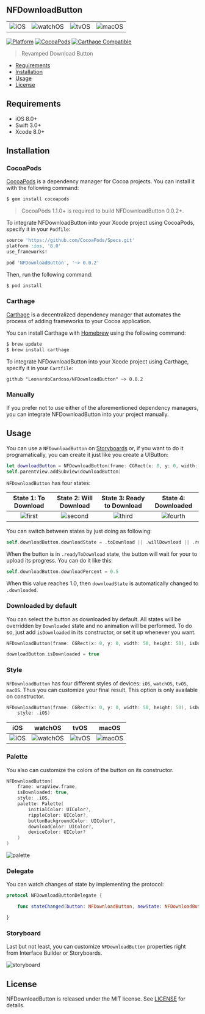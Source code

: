 ## NFDownloadButton

| || | |
|:-:|:-:|:-:|:-:|
| ![iOS](Images/iOS.gif) | ![watchOS](Images/watchOS.gif) | ![tvOS](Images/tvOS.gif)  | ![macOS](Images/macOS.gif) |

[![Platform](https://img.shields.io/badge/platform-iOS-orange.svg)](https://github.com/LeonardoCardoso/NFDownloadButton#requirements-and-details)
[![CocoaPods](https://img.shields.io/badge/pod-v0.0.2-red.svg)](https://github.com/LeonardoCardoso/NFDownloadButton#cocoapods)
[![Carthage Compatible](https://img.shields.io/badge/Carthage-compatible-4BC51D.svg)](https://github.com/LeonardoCardoso/NFDownloadButton#carthage)

> Revamped Download Button

- [Requirements](#requirements)
- [Installation](#installation)
- [Usage](#usage)
- [License](#license)

## Requirements

- iOS 8.0+
- Swift 3.0+
- Xcode 8.0+

## Installation

### CocoaPods

[CocoaPods](http://cocoapods.org) is a dependency manager for Cocoa projects. You can install it with the following command:

```bash
$ gem install cocoapods
```

> CocoaPods 1.1.0+ is required to build NFDownloadButton 0.0.2+.

To integrate NFDownloadButton into your Xcode project using CocoaPods, specify it in your `Podfile`:

```ruby
source 'https://github.com/CocoaPods/Specs.git'
platform :ios, '8.0'
use_frameworks!

pod 'NFDownloadButton', '~> 0.0.2'
```

Then, run the following command:

```bash
$ pod install
```

### Carthage

[Carthage](https://github.com/Carthage/Carthage) is a decentralized dependency manager that automates the process of adding frameworks to your Cocoa application.

You can install Carthage with [Homebrew](http://brew.sh/) using the following command:

```bash
$ brew update
$ brew install carthage
```

To integrate NFDownloadButton into your Xcode project using Carthage, specify it in your `Cartfile`:

```ogdl
github "LeonardoCardoso/NFDownloadButton" ~> 0.0.2
```

### Manually

If you prefer not to use either of the aforementioned dependency managers, you can integrate NFDownloadButton into your project manually.

## Usage

You can use a `NFDownloadButton` on [Storyboards](#storyboard) or, if you want to do it programatically, you can create it just like you create a UIButton:

```swift
let downloadButton = NFDownloadButton(frame: CGRect(x: 0, y: 0, width: 50, height: 50))
self.parentView.addSubview(downloadButton)
```

`NFDownloadButton` has four states:

| State 1: To Download | State 2: Will Download | State 3: Ready to Download | State 4: Downloaded |
|:-:|:-:|:-:|:-:|
| ![first](Images/first.gif) | ![second](Images/second.gif) | ![third](Images/third.gif)  | ![fourth](Images/fourth.gif) |

You can switch between states by just doing as following:

```swift
self.downloadButton.downloadState = .toDownload || .willDownload || .readyToDownload || .downloaded
```

When the button is in `.readyToDownload` state, the button will wait for your to upload its progress. You can do it like this:

```swift
self.downloadButton.downloadPercent = 0.5
```
When this value reaches 1.0, then `downloadState` is automatically changed to `.downloaded`.

### Downloaded by default

You can select the button as downloaded by default. All states will be overridden by `Downloaded` state and no animation will be performed. To do so, just add `isDownloaded` in its constructor, or set it up whenever you want.

```swift
NFDownloadButton(frame: CGRect(x: 0, y: 0, width: 50, height: 50), isDownloaded: true)
```
```swift
downloadButton.isDownloaded = true
``` 

### Style

`NFDownloadButton` has four different styles of devices: `iOS`, `watchOS`, `tvOS`, `macOS`. Thus you can customize your final result. This option is only available on constructor.

```swift
NFDownloadButton(frame: CGRect(x: 0, y: 0, width: 50, height: 50), isDownloaded: true,
    style: .iOS)
```
| iOS | watchOS | tvOS | macOS |
|:-:|:-:|:-:|:-:|
| ![iOS](Images/iOS.png) | ![watchOS](Images/watchOS.png) | ![tvOS](Images/tvOS.png)  | ![macOS](Images/macOS.png) |

### Palette

You also can customize the colors of the button on its constructor.

```swift
NFDownloadButton(
    frame: wrapView.frame,
    isDownloaded: true,
    style: .iOS,
    palette: Palette(
        initialColor: UIColor?,
        rippleColor: UIColor?,
        buttonBackgroundColor: UIColor?,
        downloadColor: UIColor?,
        deviceColor: UIColor?
    )
)
```

![palette](Images/palette.png)

### Delegate

You can watch changes of state by implementing the protocol:

```swift
protocol NFDownloadButtonDelegate {

    func stateChanged(button: NFDownloadButton, newState: NFDownloadButtonState)

}
```

### Storyboard

Last but not least, you can customize `NFDownloadButton` properties right from Interface Builder or Storyboards. 

![storyboard](Images/storyboard.png)

## License

NFDownloadButton is released under the MIT license. See [LICENSE](https://github.com/LeonardoCardoso/NFDownloadButton/blob/master/LICENSE) for details.
